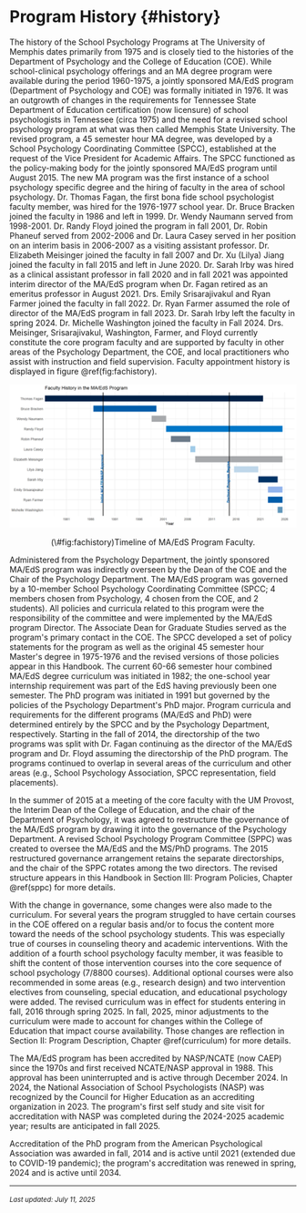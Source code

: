 # Program History {#history}

The history of the School Psychology Programs at The University of Memphis dates primarily from 1975 and is closely tied to the histories of the Department of Psychology and the College of Education (COE).  While school-clinical psychology offerings and an MA degree program were available during the period 1960-1975, a jointly sponsored MA/EdS program (Department of Psychology and COE) was formally initiated in 1976.  It was an outgrowth of changes in the requirements for Tennessee State Department of Education certification (now licensure) of school psychologists in Tennessee (circa 1975) and the need for a revised school psychology program at what was then called Memphis State University.  The revised program, a 45 semester hour MA degree, was developed by a School Psychology Coordinating Committee (SPCC), established at the request of the Vice President for Academic Affairs. The SPCC functioned as the policy-making body for the jointly sponsored MA/EdS program until August 2015.  The new MA program was the first instance of a school psychology specific degree and the hiring of faculty in the area of school psychology.  Dr. Thomas Fagan, the first bona fide school psychologist faculty member, was hired for the 1976-1977 school year.  Dr. Bruce Bracken joined the faculty in 1986 and left in 1999.  Dr. Wendy Naumann served from 1998-2001.  Dr. Randy Floyd joined the program in fall 2001, Dr. Robin Phaneuf served from 2002-2006 and Dr. Laura Casey served in her position on an interim basis in 2006-2007 as a visiting assistant professor.  Dr. Elizabeth Meisinger joined the faculty in fall 2007 and Dr. Xu (Lilya) Jiang joined the faculty in fall 2015 and left in June 2020.  Dr. Sarah Irby was hired as a clinical assistant professor in fall 2020 and in fall 2021 was appointed interim director of the MA/EdS program when Dr. Fagan retired as an emeritus professor in August 2021.  Drs. Emily Srisarajivakul and Ryan Farmer joined the faculty in fall 2022. Dr. Ryan Farmer assumed the role of director of the MA/EdS program in fall 2023. Dr. Sarah Irby left the faculty in spring 2024. Dr. Michelle Washington joined the faculty in Fall 2024. Drs. Meisinger, Srisarajivakul, Washington, Farmer, and Floyd currently constitute the core program faculty and are supported by faculty in other areas of the Psychology Department, the COE, and local practitioners who assist with instruction and field supervision. Faculty appointment history is displayed in figure \@ref(fig:fachistory). 

<div class="figure" style="text-align: center">
<img src="history_files/figure-html/fachistory-1.png" alt="Timeline of MA/EdS Program Faculty." width="1152" />
<p class="caption">(\#fig:fachistory)Timeline of MA/EdS Program Faculty.</p>
</div>

Administered from the Psychology Department, the jointly sponsored MA/EdS program was indirectly overseen by the Dean of the COE and the Chair of the Psychology Department.  The MA/EdS program was governed by a 10-member School Psychology Coordinating Committee (SPCC; 4 members chosen from Psychology, 4 chosen from the COE, and 2 students).  All policies and curricula related to this program were the responsibility of the committee and were implemented by the MA/EdS program Director. The Associate Dean for Graduate Studies served as the program's primary contact in the COE. The SPCC developed a set of policy statements for the program as well as the original 45 semester hour Master's degree in 1975-1976 and the revised versions of those policies appear in this Handbook. The current 60-66 semester hour combined MA/EdS degree curriculum was initiated in 1982; the one-school year internship requirement was part of the EdS having previously been one semester. The PhD program was initiated in 1991 but governed by the policies of the Psychology Department's PhD major.  Program curricula and requirements for the different programs (MA/EdS and PhD) were determined entirely by the SPCC and by the Psychology Department, respectively. Starting in the fall of 2014, the directorship of the two programs was split with Dr. Fagan continuing as the director of the MA/EdS program and Dr. Floyd assuming the directorship of the PhD program. The programs continued to overlap in several areas of the curriculum and other areas (e.g., School Psychology Association, SPCC representation, field placements). 
  
In the summer of 2015 at a meeting of the core faculty with the UM Provost, the Interim Dean of the College of Education, and the chair of the Department of Psychology, it was agreed to restructure the governance of the MA/EdS program by drawing it into the governance of the Psychology Department. A revised School Psychology Program Committee (SPPC) was created to oversee the MA/EdS and the MS/PhD programs. The 2015 restructured governance arrangement retains the separate directorships, and the chair of the SPPC rotates among the two directors. The revised structure appears in this Handbook in Section III: Program Policies, Chapter \@ref(sppc) for more details.
  
With the change in governance, some changes were also made to the curriculum. For several years the program struggled to have certain courses in the COE offered on a regular basis and/or to focus the content more toward the needs of the school psychology students. This was especially true of courses in counseling theory and academic interventions. With the addition of a fourth school psychology faculty member, it was feasible to shift the content of those intervention courses into the core sequence of school psychology (7/8800 courses). Additional optional courses were also recommended in some areas (e.g., research design) and two intervention electives from counseling, special education, and educational psychology were added. The revised curriculum was in effect for students entering in fall, 2016 through spring 2025. In fall, 2025, minor adjustments to the curriculum were made to account for changes within the College of Education that impact course availability. Those changes are reflection in Section II: Program Description, Chapter \@ref(curriculum) for more details. 
  
The MA/EdS program has been accredited by NASP/NCATE (now CAEP) since the 1970s and first received NCATE/NASP approval in 1988. This approval has been uninterrupted and is active through December 2024. In 2024, the National Association of School Psychologists (NASP) was recognized by the Council for Higher Education as an accrediting organization in 2023. The program's first self study and site visit for accreditation with NASP was completed during the 2024-2025 academic year; results are anticipated in fall 2025.
  
Accreditation of the PhD program from the American Psychological Association was awarded in fall, 2014 and is active until 2021 (extended due to COVID-19 pandemic); the program's accreditation was renewed in spring, 2024 and is active until 2034.
  
***
<small>*Last updated: July 11, 2025*</small>
